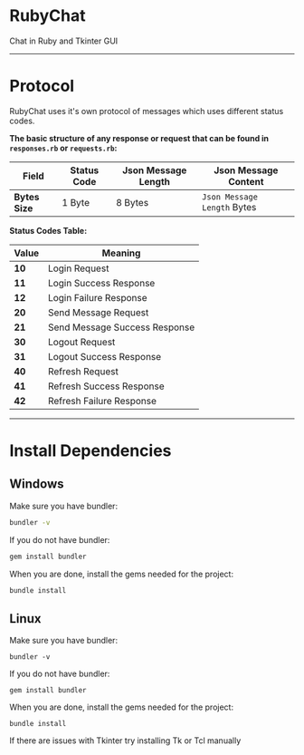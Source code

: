 # RubyChat
Chat in Ruby and Tkinter GUI

____________________________________________________

# Protocol
RubyChat uses it's own protocol of messages which uses different status codes.

**The basic structure of any response or request that can be found in `responses.rb` or `requests.rb`:**

| **Field**      | Status Code | Json Message Length | Json Message Content        | 
| -------------- | ----------- | ------------------- | --------------------------- |
| **Bytes Size** | 1 Byte      | 8 Bytes             | `Json Message Length` Bytes |

**Status Codes Table:**

| **Value** | **Meaning**                     |
| --------- | ------------------------------- |
| **10**    | Login Request                   |
| **11**    | Login Success Response          |
| **12**    | Login Failure Response          |
| **20**    | Send Message Request            |
| **21**    | Send Message Success Response   |
| **30**    | Logout Request                  |
| **31**    | Logout Success Response         |
| **40**    | Refresh Request                 |
| **41**    | Refresh Success Response        |
| **42**    | Refresh Failure Response        |

____________________________________________________


# Install Dependencies
## Windows
Make sure you have bundler:
```bat
bundler -v
```

If you do not have bundler:
```bat
gem install bundler
```

When you are done, install the gems needed for the project:
```bat
bundle install
```

## Linux
Make sure you have bundler:
```console
bundler -v
```

If you do not have bundler:
```console
gem install bundler
```

When you are done, install the gems needed for the project:
```console
bundle install
```

If there are issues with Tkinter try installing Tk or Tcl manually